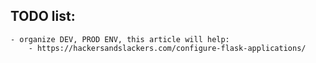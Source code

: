 ## TODO list:
    - organize DEV, PROD ENV, this article will help:
        - https://hackersandslackers.com/configure-flask-applications/
